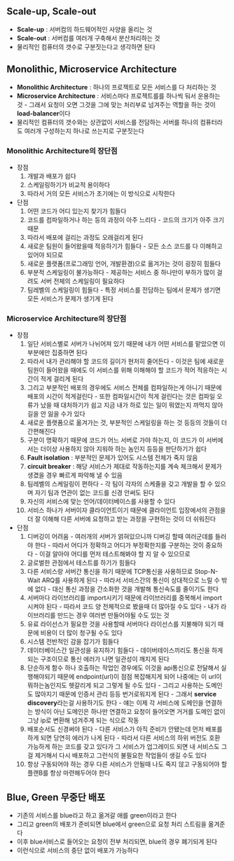 ## Scale-up, Scale-out

- **Scale-up** : 서버컴의 하드웨어적인 사양을 올리는 것
- **Scale-out** : 서버컴를 여러개 구축해서 분산처리하는 것
- 물리적인 컴퓨터의 갯수로 구분짓는다고 생각하면 된다

## Monolithic, Microservice Architecture

- **Monolithic Architecture** : 하나의 프로젝트로 모든 서비스를 다 처리하는 것
- **Microservice Architecture** : 서비스마다 프로젝트를를 하나씩 둬서 운용하는 것 - 그래서 요청이 오면 그것을 그에 맞는 처리부로 넘겨주는 역할을 하는 것이 **load-balancer**이다
- 물리적인 컴퓨터의 갯수와는 상관없이 서비스를 전담하는 서버를 하나의 컴퓨터라도 여러개 구성하는지 하나로 쓰는지로 구분짓는다

### Monolithic Architecture의 장단점

- 장점
    1. 개발과 배포가 쉽다
    2. 스케일링하기가 비교적 용이하다
    3. 따라서 거의 모든 서비스가 초기에는 이 방식으로 시작한다
- 단점
    1. 어떤 코드가 어디 있는지 찾기가 힘들다
    2. 코드를 컴파일하거나 하는 등의 과정이 아주 느리다 - 코드의 크기가 아주 크기 때문
    3. 따라서 배포에 걸리는 과정도 오래걸리게 된다
    4. 새로운 팀원이 들어왔을때 적응하기가 힘들다 - 모든 소스 코드를 다 이해하고 있어야 되므로
    5. 새로운 플랫폼(프로그래밍 언어, 개발환경)으로 옮겨가는 것이 굉장히 힘들다
    6. 부분적 스케일링이 불가능하다 - 제공하는 서비스 중 하나만이 부하가 많이 걸려도 서버 전체의 스케일링이 필요하다
    7. 팀레벨의 스케일링이 힘들다 - 특정 서비스를 전담하는 팀에서 문제가 생기면 모든 서비스가 문제가 생기게 된다

### Microservice Architecture의 장단점

- 장점
    1. 일단 서비스별로 서버가 나뉘어져 있기 때문에 내가 어떤 서비스를 맡았으면 이부분에만 집중하면 된다
    2. 따라서 내가 관리해야 할 코드의 길이가 현저히 줄어든다 - 이것은 팀에 새로운 팀원이 들어왔을 때에도 이 서비스를 위해 이해해야 할 코드가 적어 적응하는 시간이 적게 걸리게 된다
    3. 그리고 부분적인 배포의 경우에도 서비스 전체를 컴파일하는게 아니기 때문에 배포의 시간이 적게걸린다 - 또한 컴파일시간이 적게 걸린다는 것은 컴파일 오류가 났을 때 대처하기가 쉽고 지금 내가 하로 있는 일이 뭐였는지 까먹지 않아 길을 안 잃을 수가 있다
    4. 새로운 플랫폼으로 옮겨가는 것, 부분적인 스케일링을 하는 것 등등의 것들이 더 간편해진다
    5. 구분이 명확하기 때문에 코드가 어느 서버로 가야 하는지, 이 코드가 이 서버에서는 더이상 사용하지 않아 지워하 하는 놈인지 등등을 판단하기가 쉽다
    6. **Fault isolation** : 부분적인 문제가 있어도 시스템 전체가 죽지 않음
    7. **circuit breaker** : 해당 서비스가 제대로 작동하는지를 계속 체크해서 문제가 생겼을 경우 빠르게 파악해 낼 수 있음
    8. 팀레벨의 스케일링이 편하다 - 각 팀이 각자의 스케줄을 갖고 개발을 할 수 있으며 자기 팀과 연관이 없는 코드를 신경 안써도 된다
    9. 자신의 서비스에 맞는 언어/데이터베이스를 사용할 수 있다
    10. 서비스 하나가 서버이자 클라이언트이기 때문에 클라이언트 입장에서의 관점을 더 잘 이해해 다른 서버에 요청하고 받는 과정을 구현하는 것이 더 쉬워진다
- 단점
    1. 디버깅이 어려움 - 여러개의 서버가 얽혀있으니까 디버깅 할때 여러군데를 들러야 한다 - 따라서 어디가 정확하고 어디가 부정확한지를 구분하는 것이 중요하다 - 이걸 알아야 어디를 먼저 테스트해봐야 할 지 알 수 있으므로
    2. 글로벌한 관점에서 테스트를 하기가 힘들다
    3. 다른 서비스랑 서버간 통신을 하기 때문에 TCP통신을 사용하므로 Stop-N-Wait ARQ를 사용하게 된다 - 따라서 서비스간의 통신이 상대적으로 느릴 수 밖에 없다 - 대신 통신 과정을 간소화한 것을 개발해 통신속도를 줄이기도 한다
    4. 서버마다 라이브러리를 import시키기 때문에 라이브러리를 중복해서 import시켜야 된다 - 따라서 코드 양 전체적으로 봤을때 더 많아질 수도 있다 - 내가 라이브러리를 만드는 경우 여러번 만들어야될 수도 있는 것
    5. 유료 라이선스가 필요한 것을 사용할때 서버마다 라이선스를 지불해야 되기 때문에 비용이 더 많이 청구될 수도 있다
    6. 시스템 전반적인 감을 잡기가 힘들다
    7. 데이터베이스간 일관성을 유지하기 힘들다 - 데이버테이스끼리도 통신을 하게 되는 구조이므로 통신 에러가 나면 일관성이 깨지게 된다
    8. 단순하게 함수 하나 호출하는 작업인 경우에도 이것을 api통신으로 전달해서 실행해야되기 때문에 endpoint(url)이 점점 복잡해지게 되어 나중에는 이 url이 뭐하는놈인지도 헷갈리게 되고 그렇게 될 수도 있다 - 그리고 사용하는 도메인도 많아지기 때문에 인증서 관리 등등 번거로워지게 된다 - 그래서 **service discovery**라는걸 사용하기도 한다 - 얘는 이제 각 서비스에 도메인을 연결하는 방식이 아닌 도메인은 하나만 연결하고 요청이 들어오면 거거를 도메인 없이 그냥 ip로 변환해 넘겨주게 되는 식으로 작동
    9. 배포순서도 신경써야 된다 - 다른 서비스가 아직 준비가 안됐는데 먼저 배포를 하게 되면 당연히 에러가 나게 된다 - 따라서 다른 서비스의 하위 버전도 호환 가능하게 하는 코드를 갖고 있다가 그 서비스가 업그레이드 되면 내 서비스도 그걸 제거해서 다시 배포하고 그런식의 불필요한 작업들이 생길 수도 있다
    10. 항상 구동되어야 하는 경우 다른 서비스가 안될때 나도 죽지 않고 구동되어야 할 플랜B를 항상 마련해두어야 한다

## Blue, Green 무중단 배포

- 기존의 서비스를 blue라고 하고 옮겨갈 애를 green이라고 한다
- 그리고 green의 배포가 준비되면 blue에서 green으로 요청 처리 스트림을 옮겨준다
- 이후 blue서비스로 들어오는 요청이 전부 처리되면, blue의 경우 폐기되게 된다
- 이런식으로 서비스의 중단 없이 배포가 가능하다